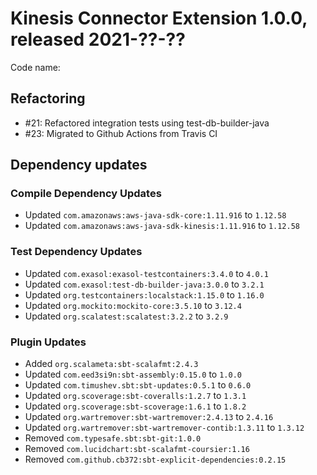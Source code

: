 # Kinesis Connector Extension 1.0.0, released 2021-??-??

Code name:

## Refactoring

* #21: Refactored integration tests using test-db-builder-java
* #23: Migrated to Github Actions from Travis CI

## Dependency updates

### Compile Dependency Updates

* Updated `com.amazonaws:aws-java-sdk-core:1.11.916` to `1.12.58`
* Updated `com.amazonaws:aws-java-sdk-kinesis:1.11.916` to `1.12.58`

### Test Dependency Updates

* Updated `com.exasol:exasol-testcontainers:3.4.0` to `4.0.1`
* Updated `com.exasol:test-db-builder-java:3.0.0` to `3.2.1`
* Updated `org.testcontainers:localstack:1.15.0` to `1.16.0`
* Updated `org.mockito:mockito-core:3.5.10` to `3.12.4`
* Updated `org.scalatest:scalatest:3.2.2` to `3.2.9`

### Plugin Updates

* Added `org.scalameta:sbt-scalafmt:2.4.3`
* Updated `com.eed3si9n:sbt-assembly:0.15.0` to `1.0.0`
* Updated `com.timushev.sbt:sbt-updates:0.5.1` to `0.6.0`
* Updated `org.scoverage:sbt-coveralls:1.2.7` to `1.3.1`
* Updated `org.scoverage:sbt-scoverage:1.6.1` to `1.8.2`
* Updated `org.wartremover:sbt-wartremover:2.4.13` to `2.4.16`
* Updated `org.wartremover:sbt-wartremover-contib:1.3.11` to `1.3.12`
* Removed `com.typesafe.sbt:sbt-git:1.0.0`
* Removed `com.lucidchart:sbt-scalafmt-coursier:1.16`
* Removed `com.github.cb372:sbt-explicit-dependencies:0.2.15`
